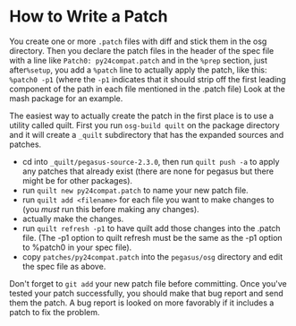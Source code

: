 How to Write a Patch
====================

You create one or more `.patch` files with diff and stick them in the osg directory. Then you declare the patch files in the header of the spec file with a line like `Patch0: py24compat.patch` and in the `%prep` section, just after`%setup`, you add a `%patch` line to actually apply the patch, like this: `%patch0 -p1` (where the `-p1` indicates that it should strip off the first leading component of the path in each file mentioned in the .patch file) Look at the mash package for an example.

The easiest way to actually create the patch in the first place is to use a utility called quilt. First you run `osg-build quilt` on the package directory and it will create a `_quilt` subdirectory that has the expanded sources and patches.

-   cd into `_quilt/pegasus-source-2.3.0`, then run `quilt push -a` to apply any patches that already exist (there are none for pegasus but there might be for other packages).
-   run `quilt new py24compat.patch` to name your new patch file.
-   run `quilt add <filename>` for each file you want to make changes to (you *must* run this before making any changes).
-   actually make the changes.
-   run `quilt refresh -p1` to have quilt add those changes into the .patch file. (The -p1 option to quilt refresh must be the same as the -p1 option to %patch0 in your spec file).
-   copy `patches/py24compat.patch` into the `pegasus/osg` directory and edit the spec file as above.

Don't forget to `git add` your new patch file before committing. Once you've tested your patch successfully, you should make that bug report and send them the patch. A bug report is looked on more favorably if it includes a patch to fix the problem.


